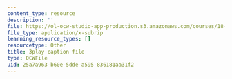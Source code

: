 ```yaml
---
content_type: resource
description: ''
file: https://ol-ocw-studio-app-production.s3.amazonaws.com/courses/18-01sc-single-variable-calculus-fall-2010/25a7a963b60e5ddea595836181aa31f2_BGE3wb7H2PA.vtt
file_type: application/x-subrip
learning_resource_types: []
resourcetype: Other
title: 3play caption file
type: OCWFile
uid: 25a7a963-b60e-5dde-a595-836181aa31f2
---
```

